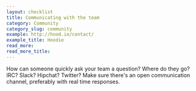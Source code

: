 ```yaml
---
layout: checklist
title: Communicating with the team
category: Community
category_slug: community
example: http://hood.ie/contact/
example_title: Hoodie
read_more:
read_more_title:
---
```


How can someone quickly ask your team a question? Where do they go? IRC? Slack? Hipchat? Twitter? Make sure there's an open communication channel, preferably with real time responses.
